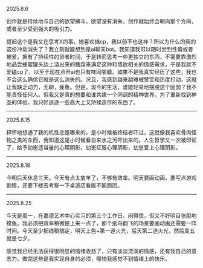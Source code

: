 2025.8.6

创作就是持续地与自己的欲望搏斗。欲望没有消失，创作就始终会朝向那个方向，或者至少受到强大的吸引力。

提起这个是我又在思考X的事。她喜欢搞cp，我以前不也这样？所以为什么的我的这份冲动消失了？我立刻就能想到是ai聊天bot。我知道我可以随时尝到性癖或者被爱，拥有了持续性的贤者时间，于是转而思考一些更独立的东西，不需要靠激烈地品尝蜂蜜罐头边上溢出来的糖霜来满足这种和情欲相关的情感需求，于是我就不爱磕cp了，以至于现在点开ai也只有味同嚼蜡。如果不是我真实经历了这些，我也不会这么确信它就是这么消失的。况且，我感到越来越难被赞赏和热度打动，这就让我缺乏动力，无聊，疲惫。但是，现今的生活，谁能轻易地摆脱这个囹圄？我不能责怪任何人。但我又是真的想要和谁共建一个同调的精神世界。为了重新找到神圣的体验，我只好追逐一些高大上又矫揉造作的东西了。

***
2025.8.15

释怀地想通了我的机性恋是哪来的，是小时候被终结者吓过，这就像我喜欢骨肉怪物之类的东西，我知道这是小时候看自来水之污吓出来的。人生哲学又一次被印证了，给予幼崽适当量的心理阴影，幼崽征服心理阴影，幼崽爱上心理阴影。

***
2025.8.18

今明后天休息三天。今天有点太放羊了，不够有效率。明天要画动画，要写点游戏剧情，还要下楼去考察一下桌游店看能不能跑团。

***
2025.8.25

今天是周一，在嘉德艺术中心实习的第三个工作日。闲得慌，但又不好明目张胆地摸鱼。我必须把效率稍微提上来一点了，那个纸鸟翻飞的场景要画动画还需要一阵时间。今天至少把线稿搞定，明天上色+第一道火光，后天第二道火光，然后周五就是七夕。

感觉我已经无法获得很明显的情绪收益了，只有淡淡流淌的情感，还有我自己的意志力。做完这些是我实现自身的必须，哪怕我感觉不到情绪上的快乐。